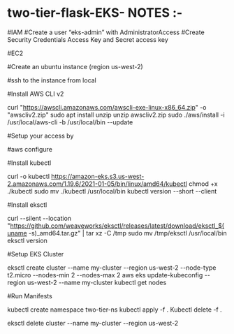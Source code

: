# two-tier-flask-EKS-    NOTES :-


#IAM
#Create a user “eks-admin” with AdministratorAccess
#Create Security Credentials Access Key and Secret access key 

#EC2

#Create an ubuntu instance (region us-west-2)

#ssh to the instance from local

#Install AWS CLI v2

curl "https://awscli.amazonaws.com/awscli-exe-linux-x86_64.zip" -o "awscliv2.zip"
sudo apt install unzip
unzip awscliv2.zip
sudo ./aws/install -i /usr/local/aws-cli -b /usr/local/bin --update

#Setup your access by


#aws configure

#Install kubectl

curl -o kubectl https://amazon-eks.s3.us-west-2.amazonaws.com/1.19.6/2021-01-05/bin/linux/amd64/kubectl
chmod +x ./kubectl
sudo mv ./kubectl /usr/local/bin
kubectl version --short --client



#Install eksctl

curl --silent --location "https://github.com/weaveworks/eksctl/releases/latest/download/eksctl_$(uname -s)_amd64.tar.gz" | tar xz -C /tmp
sudo mv /tmp/eksctl /usr/local/bin
eksctl version

#Setup EKS Cluster


eksctl create cluster --name my-cluster --region us-west-2 --node-type t2.micro --nodes-min 2 --nodes-max 2
aws eks update-kubeconfig --region us-west-2 --name my-cluster
kubectl get nodes

#Run Manifests

kubectl create namespace two-tier-ns
kubectl apply -f .
Kubectl delete -f .


eksctl delete cluster --name my-cluster --region us-west-2
